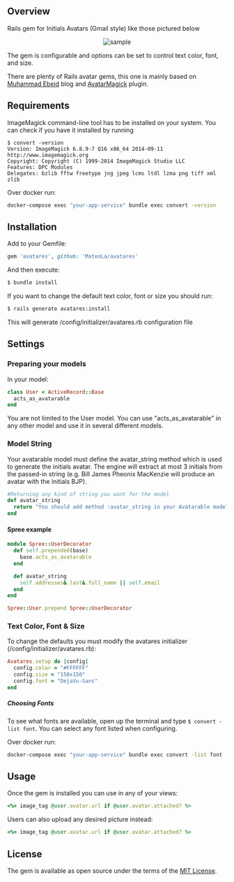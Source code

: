 ## Overview

Rails gem for Initials Avatars (Gmail style) like those pictured below

<p align="center">
	<img src="https://user-images.githubusercontent.com/138067/52684517-8a70a400-2f14-11e9-8412-04945bc7c839.png" alt="sample">
</p>

The gem is configurable and options can be set to control text color, font, and size.

There are plenty of Rails avatar gems, this one is mainly based on [Muhammad Ebeid](
https://www.muhammadebeid.com/blog/generate-initials-avatar-programmatically-with-minimagick-and-active-storage) blog and [AvatarMagick](https://github.com/bjedrocha/avatar_magick) plugin. 

## Requirements

ImageMagick command-line tool has to be installed on your system. You can check if you have it installed by running

```
$ convert -version
Version: ImageMagick 6.8.9-7 Q16 x86_64 2014-09-11 http://www.imagemagick.org
Copyright: Copyright (C) 1999-2014 ImageMagick Studio LLC
Features: DPC Modules
Delegates: bzlib fftw freetype jng jpeg lcms ltdl lzma png tiff xml zlib
```

Over docker run:
```sh
docker-compose exec "your-app-service" bundle exec convert -version
```

## Installation

Add to your Gemfile:

```ruby
gem 'avatares', github: 'MateoLa/avatares'
```

And then execute:

```sh
$ bundle install
```

If you want to change the default text color, font or size you should run:

```sh
$ rails generate avatares:install
```

This will generate /config/initializer/avatares.rb configuration file

## Settings

### Preparing your models

In your model:

```ruby
class User < ActiveRecord::Base
  acts_as_avatarable
end
```

You are not limited to the User model. You can use "acts_as_avatarable" in any other model and use it in several different models.

### Model String

Your avatarable model must define the avatar_string method which is used to generate the initials avatar.
The engine will extract at most 3 initials from the passed-in string (e.g. Bill James Pheonix MacKenzie will produce an avatar with the initials BJP).

```ruby
#Returning any kind of string you want for the model
def avatar_string
  return "You should add method :avatar_string in your Avatarable model"
end
```

#### Spree example

```ruby
module Spree::UserDecorator
  def self.prepended(base)
    base.acts_as_avatarable
  end

  def avatar_string
    self.addresses&.last&.full_name || self.email
  end
end

Spree::User.prepend Spree::UserDecorator
```

### Text Color, Font & Size

To change the defaults you must modify the avatares initializer (/config/initializer/avatares.rb):

```ruby
Avatares.setup do |config|
  config.color = "#FFFFFF"
  config.size = "150x150"
  config.font = "DejaVu-Sans"
end
```

##### Choosing Fonts

To see what fonts are available, open up the terminal and type ```$ convert -list font```. You can select any font listed when configuring.

Over docker run:
```sh
docker-compose exec "your-app-service" bundle exec convert -list font
```

## Usage

Once the gem is installed you can use in any of your views:

```ruby
<%= image_tag @user.avatar.url if @user.avatar.attached? %>
```

Users can also upload any desired picture instead:
```ruby
<%= image_tag @user.avatar.url if @user.avatar.attached? %>
```

## License

The gem is available as open source under the terms of the [MIT License](https://opensource.org/licenses/MIT).
